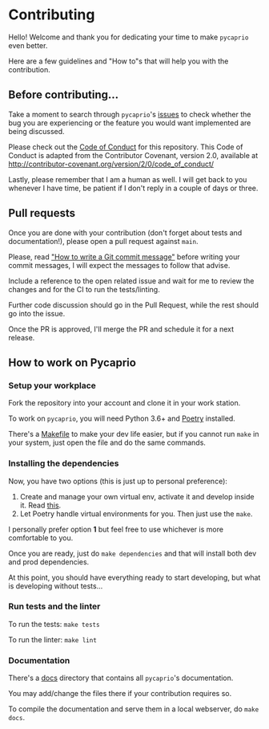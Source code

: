 # Contributing

Hello! Welcome and thank you for dedicating your time to make `pycaprio` even better.

Here are a few guidelines and "How to"s that will help you with the contribution.

## Before contributing...

Take a moment to search through `pycaprio`'s [issues](https://github.com/JavierLuna/pycaprio/issues) to check whether the
bug you are experiencing or the feature you would want implemented are being discussed.

Please check out the [Code of Conduct](https://github.com/JavierLuna/pycaprio/blob/main/CODE_OF_CONDUCT.md) for this repository.
This Code of Conduct is adapted from the Contributor Covenant, version 2.0, available at http://contributor-covenant.org/version/2/0/code_of_conduct/

Lastly, please remember that I am a human as well. I will get back to you whenever I have time, be patient if I don't reply in a couple of days or three.

## Pull requests

Once you are done with your contribution (don't forget about tests and documentation!), please open a pull request against `main`.

Please, read ["How to write a Git commit message"](https://chris.beams.io/posts/git-commit/) before writing your commit messages, I will expect
the messages to follow that advise.

Include a reference to the open related issue and wait for me to review the changes and for the CI to run the tests/linting.

Further code discussion should go in the Pull Request, while the rest should go into the issue.

Once the PR is approved, I'll merge the PR and schedule it for a next release.


## How to work on Pycaprio

### Setup your workplace

Fork the repository into your account and clone it in your work station.

To work on `pycaprio`, you will need Python 3.6+ and [Poetry](https://github.com/python-poetry/poetry) installed.

There's a [Makefile](https://github.com/JavierLuna/pycaprio/blob/main/Makefile) to make your dev life easier, but if you cannot run `make` in your system, just open the file and do the same commands.


### Installing the dependencies

Now, you have two options (this is just up to personal preference):
1. Create and manage your own virtual env, activate it and develop inside it. Read [this](https://realpython.com/python-virtual-environments-a-primer/).
2. Let Poetry handle virtual environments for you. Then just use the `make`.

I personally prefer option **1** but feel free to use whichever is more comfortable to you.

Once you are ready, just do `make dependencies` and that will install both dev and prod dependencies.

At this point, you should have everything ready to start developing, but what is developing without tests...

### Run tests and the linter

To run the tests: `make tests`

To run the linter: `make lint`

### Documentation

There's a [docs](https://github.com/JavierLuna/pycaprio/tree/main/docs) directory that contains all `pycaprio`'s documentation.

You may add/change the files there if your contribution requires so.

To compile the documentation and serve them in a local webserver, do `make docs`.

